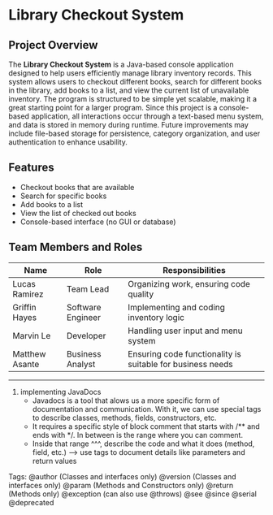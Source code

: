 # Library Checkout System  

## Project Overview  
The **Library Checkout System** is a Java-based console application designed to help users efficiently manage library inventory records. This system allows users to checkout different books, search for different books in the library, add books to a list, and view the current list of unavailable inventory. The program is structured to be simple yet scalable, making it a great starting point for a larger program. Since this project is a console-based application, all interactions occur through a text-based menu system, and data is stored in memory during runtime. Future improvements may include file-based storage for persistence, category organization, and user authentication to enhance usability.  
   

## Features  
- Checkout books that are available  
- Search for specific books  
- Add books to a list  
- View the list of checked out books  
- Console-based interface (no GUI or database)  


## Team Members and Roles  
| Name | Role | Responsibilities |  
|------|------|----------------|  
| Lucas Ramirez | Team Lead | Organizing work, ensuring code quality |  
| Griffin Hayes | Software Engineer | Implementing and coding inventory logic |  
| Marvin Le | Developer | Handling user input and menu system |  
| Matthew Asante | Business Analyst | Ensuring code functionality is suitable for business needs |  

---------------------------------------------------------------------------------------------------

1) implementing JavaDocs
     * Javadocs is a tool that alows us a more specific form of documentation and communication. With it, we can use special tags to describe classes, methods, fields, constructors, etc.
     * It requires a specific style of block comment that starts with /** and ends with */. In between is the range where you can comment.
     * Inside that range ^^^, describe the code and what it does (method, field, etc.) --> use tags to document details like parameters and return values

Tags: 
@author (Classes and interfaces only)
@version (Classes and interfaces only)
@param (Methods and Constructors only)
@return (Methods only)
@exception (can also use @throws)
@see
@since
@serial 
@deprecated
    
    





   
